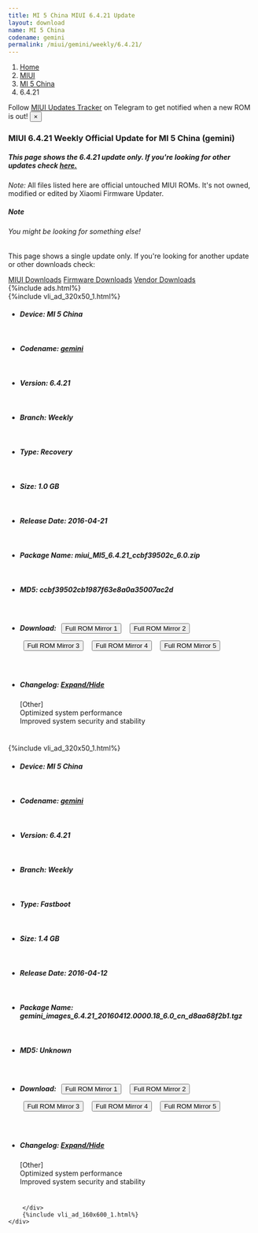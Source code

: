 ```yaml
---
title: MI 5 China MIUI 6.4.21 Update
layout: download
name: MI 5 China
codename: gemini
permalink: /miui/gemini/weekly/6.4.21/
---
```

<nav aria-label="breadcrumb">
    <ol class="breadcrumb">
        <li class="breadcrumb-item"><a href="/">Home</a></li>
        <li class="breadcrumb-item"><a href="/miui/">MIUI</a></li>
        <li class="breadcrumb-item"><a href="/miui/gemini/">MI 5 China</a></li>
        <li class="breadcrumb-item active" aria-current="page">6.4.21</li>
    </ol>
</nav>
<div class="alert alert-primary alert-dismissible fade show" role="alert">
    Follow <a href="https://t.me/MIUIUpdatesTracker" class="alert-link">MIUI Updates Tracker</a> on Telegram to get
    notified when a new ROM is out!
    <button type="button" class="close" data-dismiss="alert" aria-label="Close">
        <span aria-hidden="true">&times;</span>
    </button>
</div>
<div class="col-12 mx-auto">
    <h3 class="title bg-light p-2 rounded">MIUI 6.4.21 Weekly Official Update for MI 5 China (gemini)</h3>
    <h5>This page shows the 6.4.21 update only. If you're looking for other updates check
        <a href="/miui/gemini/">here.</a></h5>
    <p><i>Note: </i>All files listed here are official untouched MIUI ROMs.
        It's not owned, modified or edited by Xiaomi Firmware Updater.</p>
    <div class="card">
        <div class="card-body">
            <h5 class="card-title">Note</h5>
            <h6 class="card-subtitle mb-2 text-muted">You might be looking for something else!</h6>
            <p class="card-text">This page shows a single update only.
                If you're looking for another update or other downloads check:</p>
            <a href="/miui/" class="card-link">MIUI Downloads</a>
            <a href="/firmware/" class="card-link">Firmware Downloads</a>
            <a href="/vendor/" class="card-link">Vendor Downloads</a>
        </div>
    </div>
    {%include ads.html%}
    <div class="row justify-content-center">
        <div class="col-10" id="downloads">
                    <div class="card card-body">
            {%include vli_ad_320x50_1.html%}
            <ul class="list-unstyled">
                <li style="padding-bottom: 10px;">
                    <h5><b>Device: </b>MI 5 China</h5>
                </li>
                <li style="padding-bottom: 10px;">
                    <h5><b>Codename: </b> <a href="/miui/gemini/" target="_blank">gemini</a> </h5>
                </li>
                <li style="padding-bottom: 10px;">
                    <h5><b>Version: </b>6.4.21</h5>
                </li>
                <li style="padding-bottom: 10px;">
                    <h5><b>Branch: </b>Weekly</h5>
                </li>
                <li style="padding-bottom: 10px;">
                    <h5><b>Type: </b>Recovery</h5>
                </li>
                <li style="padding-bottom: 10px;">
                    <h5><b>Size: </b>1.0 GB</h5>
                </li>
                <li style="padding-bottom: 10px;">
                    <h5><b>Release Date: </b>2016-04-21</h5>
                </li>
                <li style="padding-bottom: 10px;">
                    <h5><b>Package Name: </b><span id="filename" class="text-dark">miui_MI5_6.4.21_ccbf39502c_6.0.zip</span></h5>
                </li>
                <li style="padding-bottom: 10px;">
                    <h5><b>MD5: </b><span id="md5" class="text-muted">ccbf39502cb1987f63e8a0a35007ac2d</span></h5>
                </li>
                <li style="padding-bottom: 10px;">
                    <h5><b>Download: </b> <button type="button" id="download" class="btn btn-primary" style="margin: 7px;" onclick="window.open('https://cdn-ota.azureedge.net/6.4.21/miui_MI5_6.4.21_ccbf39502c_6.0.zip', '_blank');"><i class="fa fa-download"></i> Full ROM Mirror 1</button> <button type="button" id="download" class="btn btn-primary" style="margin: 7px;" onclick="window.open('https://cdnorg.d.miui.com/6.4.21/miui_MI5_6.4.21_ccbf39502c_6.0.zip', '_blank');"><i class="fa fa-download"></i> Full ROM Mirror 2</button> <button type="button" id="download" class="btn btn-primary" style="margin: 7px;" onclick="window.open('https://bn.d.miui.com/6.4.21/miui_MI5_6.4.21_ccbf39502c_6.0.zip', '_blank');"><i class="fa fa-download"></i> Full ROM Mirror 3</button> <button type="button" id="download" class="btn btn-primary" style="margin: 7px;" onclick="window.open('https://bigota.d.miui.com/6.4.21/miui_MI5_6.4.21_ccbf39502c_6.0.zip', '_blank');"><i class="fa fa-download"></i> Full ROM Mirror 4</button> <button type="button" id="download" class="btn btn-primary" style="margin: 7px;" onclick="window.open('https://hugeota.d.miui.com/6.4.21/miui_MI5_6.4.21_ccbf39502c_6.0.zip', '_blank');"><i class="fa fa-download"></i> Full ROM Mirror 5</button></h5>
                </li>
                <li style="padding-bottom: 10px;">
                    <h5><b>Changelog: </b><a href="#gemini_1_changelog" data-toggle="collapse" role="button"
                            aria-expanded="false" aria-controls="gemini_1_changelog"> <i class="fa fa-arrow-down"
                                aria-hidden="true"></i> Expand/Hide</a></h5>
                    <div class="collapse" id="gemini_1_changelog">
                        <p id="changelog_text">[Other]<br>Optimized system performance<br>Improved system security and stability</p>
                    </div>
                </li>
            </ul>
        </div>
        <div class="card card-body">
            {%include vli_ad_320x50_1.html%}
            <ul class="list-unstyled">
                <li style="padding-bottom: 10px;">
                    <h5><b>Device: </b>MI 5 China</h5>
                </li>
                <li style="padding-bottom: 10px;">
                    <h5><b>Codename: </b> <a href="/miui/gemini/" target="_blank">gemini</a> </h5>
                </li>
                <li style="padding-bottom: 10px;">
                    <h5><b>Version: </b>6.4.21</h5>
                </li>
                <li style="padding-bottom: 10px;">
                    <h5><b>Branch: </b>Weekly</h5>
                </li>
                <li style="padding-bottom: 10px;">
                    <h5><b>Type: </b>Fastboot</h5>
                </li>
                <li style="padding-bottom: 10px;">
                    <h5><b>Size: </b>1.4 GB</h5>
                </li>
                <li style="padding-bottom: 10px;">
                    <h5><b>Release Date: </b>2016-04-12</h5>
                </li>
                <li style="padding-bottom: 10px;">
                    <h5><b>Package Name: </b><span id="filename" class="text-dark">gemini_images_6.4.21_20160412.0000.18_6.0_cn_d8aa68f2b1.tgz</span></h5>
                </li>
                <li style="padding-bottom: 10px;">
                    <h5><b>MD5: </b><span id="md5" class="text-muted">Unknown</span></h5>
                </li>
                <li style="padding-bottom: 10px;">
                    <h5><b>Download: </b> <button type="button" id="download" class="btn btn-primary" style="margin: 7px;" onclick="window.open('https://cdn-ota.azureedge.net/6.4.21/gemini_images_6.4.21_20160412.0000.18_6.0_cn_d8aa68f2b1.tgz', '_blank');"><i class="fa fa-download"></i> Full ROM Mirror 1</button> <button type="button" id="download" class="btn btn-primary" style="margin: 7px;" onclick="window.open('https://cdnorg.d.miui.com/6.4.21/gemini_images_6.4.21_20160412.0000.18_6.0_cn_d8aa68f2b1.tgz', '_blank');"><i class="fa fa-download"></i> Full ROM Mirror 2</button> <button type="button" id="download" class="btn btn-primary" style="margin: 7px;" onclick="window.open('https://bn.d.miui.com/6.4.21/gemini_images_6.4.21_20160412.0000.18_6.0_cn_d8aa68f2b1.tgz', '_blank');"><i class="fa fa-download"></i> Full ROM Mirror 3</button> <button type="button" id="download" class="btn btn-primary" style="margin: 7px;" onclick="window.open('https://bigota.d.miui.com/6.4.21/gemini_images_6.4.21_20160412.0000.18_6.0_cn_d8aa68f2b1.tgz', '_blank');"><i class="fa fa-download"></i> Full ROM Mirror 4</button> <button type="button" id="download" class="btn btn-primary" style="margin: 7px;" onclick="window.open('https://hugeota.d.miui.com/6.4.21/gemini_images_6.4.21_20160412.0000.18_6.0_cn_d8aa68f2b1.tgz', '_blank');"><i class="fa fa-download"></i> Full ROM Mirror 5</button></h5>
                </li>
                <li style="padding-bottom: 10px;">
                    <h5><b>Changelog: </b><a href="#gemini_2_changelog" data-toggle="collapse" role="button"
                            aria-expanded="false" aria-controls="gemini_2_changelog"> <i class="fa fa-arrow-down"
                                aria-hidden="true"></i> Expand/Hide</a></h5>
                    <div class="collapse" id="gemini_2_changelog">
                        <p id="changelog_text">[Other]<br>Optimized system performance<br>Improved system security and stability</p>
                    </div>
                </li>
            </ul>
        </div>

        </div>
        {%include vli_ad_160x600_1.html%}
    </div>
</div>
